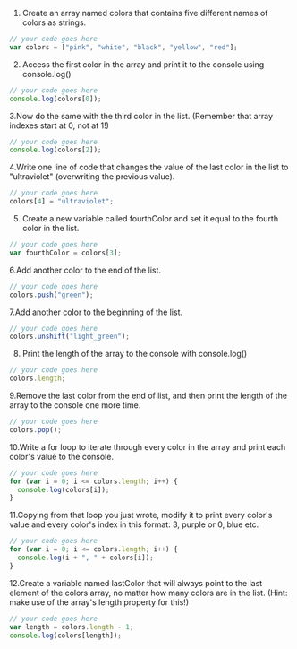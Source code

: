 1. Create an array named colors that contains five different names of colors as strings.

```js
// your code goes here
var colors = ["pink", "white", "black", "yellow", "red"];
```

2. Access the first color in the array and print it to the console using console.log()

```js
// your code goes here
console.log(colors[0]);
```

3.Now do the same with the third color in the list. (Remember that array indexes start at 0, not at 1!)

```js
// your code goes here
console.log(colors[2]);
```

4.Write one line of code that changes the value of the last color in the list to "ultraviolet" (overwriting the previous value).

```js
// your code goes here
colors[4] = "ultraviolet";
```

5. Create a new variable called fourthColor and set it equal to the fourth color in the list.

```js
// your code goes here
var fourthColor = colors[3];
```

6.Add another color to the end of the list.

```js
// your code goes here
colors.push("green");
```

7.Add another color to the beginning of the list.

```js
// your code goes here
colors.unshift("light_green");
```

8. Print the length of the array to the console with console.log()

```js
// your code goes here
colors.length;
```

9.Remove the last color from the end of list, and then print the length of the array to the console one more time.

```js
// your code goes here
colors.pop();
```

10.Write a for loop to iterate through every color in the array and print each color's value to the console.

```js
// your code goes here
for (var i = 0; i <= colors.length; i++) {
  console.log(colors[i]);
}
```

11.Copying from that loop you just wrote, modify it to print every color's value and every color's index in this format: 3, purple or 0, blue etc.

```js
// your code goes here
for (var i = 0; i <= colors.length; i++) {
  console.log(i + ", " + colors[i]);
}
```

12.Create a variable named lastColor that will always point to the last element of the colors array, no matter how many colors are in the list. (Hint: make use of the array's length property for this!)

```js
// your code goes here
var length = colors.length - 1;
console.log(colors[length]);
```
